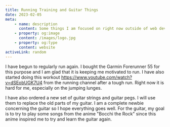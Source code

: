 ```yaml
---
title: Running Training and Guitar Things
date: 2023-02-05
meta:
    - name: description
      content: Some things I am focused on right now outside of web development
    - property: og:image
      content: /images/logo.jpg
    - property: og:type
      content: website
activeLink: random
---
```


<script setup>
import BlogPost from './.vitepress/theme/components/BlogPost.vue';
</script>

<BlogPost>
  <div>

I have begun to regularly run again. I bought the Garmin Forerunner 55 for this purpose and I am glad that it is keeping me motivated to run. I have also started doing this workout <a href="https://www.youtube.com/watch?v=dSEobUGK7U4" target="_blank">https://www.youtube.com/watch?v=dSEobUGK7U4</a> from the running channel after a tough run. Right now it is hard for me, especially on the jumping lunges.

I have also ordered a new set of guitar strings and guitar pegs. I will use them to replace the old parts of my guitar. I am a complete newbie concerning the guitar so I hope everything goes well. For the guitar, my goal is to try to play some songs from the anime "Bocchi the Rock" since this anime inspired me to try and learn the guitar again.

  </div>
</BlogPost>
